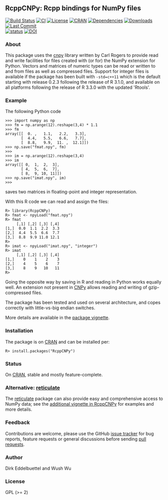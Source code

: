## RcppCNPy: Rcpp bindings for NumPy files

[![Build Status](https://travis-ci.org/eddelbuettel/rcppcnpy.svg)](https://travis-ci.org/eddelbuettel/rcppccnpy) 
[![CI](https://github.com/eddelbuettel/rcppcnpy/workflows/ci/badge.svg)](https://github.com/eddelbuettel/rcppcnpy/actions?query=workflow%3Aci)
[![License](http://img.shields.io/badge/license-GPL%20%28%3E=%202%29-brightgreen.svg?style=flat)](http://www.gnu.org/licenses/gpl-2.0.html) 
[![CRAN](http://www.r-pkg.org/badges/version/RcppCNPy)](https://cran.r-project.org/package=RcppCNPy) 
[![Dependencies](https://tinyverse.netlify.com/badge/RcppCNPy)](https://cran.r-project.org/package=RcppCNPy) 
[![Downloads](http://cranlogs.r-pkg.org/badges/RcppCNPy?color=brightgreen)](http://www.r-pkg.org/pkg/RcppCNPy) 
[![Last Commit](https://img.shields.io/github/last-commit/eddelbuettel/rcppcnpy)](https://github.com/eddelbuettel/rcppcnpy)  
[![status](http://joss.theoj.org/papers/6afd88394721d1f421f5a023467a8b86/status.svg)](http://joss.theoj.org/papers/6afd88394721d1f421f5a023467a8b86) 
[![DOI](https://zenodo.org/badge/DOI/10.5281/zenodo.155066.svg)](https://doi.org/10.5281/zenodo.155066)

### About

This package uses the [cnpy](https://github.com/rogersce/cnpy) library
written by Carl Rogers to provide read and write facilities for files created
with (or for) the NumPy extension for Python.  Vectors and matrices of
numeric types can be read or written to and from files as well as compressed
files. Support for integer files is available if the package has been built
with `-std=c++11` which is the default starting with release 0.2.3 following
the release of R 3.1.0, and available on all platforms following the release
of R 3.3.0 with the updated 'Rtools'.

### Example

The following Python code

```{.python}
>>> import numpy as np
>>> fm = np.arange(12).reshape(3,4) * 1.1
>>> fm
array([[  0. ,   1.1,   2.2,   3.3],
       [  4.4,   5.5,   6.6,   7.7],
       [  8.8,   9.9,  11. ,  12.1]])
>>> np.save("fmat.npy", fm)
>>> 
>>> im = np.arange(12).reshape(3,4)
>>> im
array([[ 0,  1,  2,  3],
       [ 4,  5,  6,  7],
       [ 8,  9, 10, 11]])
>>> np.save("imat.npy", im)
>>> 
```

saves two matrices in floating-point and integer representation.

With this R code we can read and assign the files:

```{.r}
R> library(RcppCNPy)
R> fmat <- npyLoad("fmat.npy")
R> fmat
     [,1] [,2] [,3] [,4]
[1,]  0.0  1.1  2.2  3.3
[2,]  4.4  5.5  6.6  7.7
[3,]  8.8  9.9 11.0 12.1
R> 
R> imat <- npyLoad("imat.npy", "integer")
R> imat
     [,1] [,2] [,3] [,4]
[1,]    0    1    2    3
[2,]    4    5    6    7
[3,]    8    9   10   11
R> 
```

Going the opposite way by saving in R and reading in Python works equally
well. An extension not present in [CNPy](https://github.com/rogersce/cnpy)
allows reading and writing of gzip-compressed files.

The package has been tested and used on several architecture, and copes
correctly with little-vs-big endian switches.

More details are available in the [package vignette](https://cran.r-project.org/package=RcppCNPy/vignettes/RcppCNPy-intro.pdf).

### Installation

The package is on [CRAN](https://cran.r-project.org) and can be installed per:

```{r}
R> install.packages("RcppCNPy")
```

### Status

On [CRAN](https://cran.r-project.org/package=RcppCNPy), stable and mostly
feature-complete.

### Alternative: [reticulate](https://github.com/rstudio/reticulate)

The [reticulate](https://github.com/rstudio/reticulate) package can also provide easy and comprehensive access
to NumPy data; see the 
[additional vignette in RcppCNPy](https://cran.r-project.org/package=RcppCNPy/vignettes/UsingReticulate.pdf) 
for examples and more details.

### Feedback

Contributions are welcome, please use the GitHub
[issue tracker](https://github.com/eddelbuettel/rcppcnpy/issues) for
bug reports, feature requests or general discussions before sending
[pull requests](https://github.com/eddelbuettel/rcppcnpy/pulls).

### Author

Dirk Eddelbuettel and Wush Wu

### License

GPL (>= 2)

